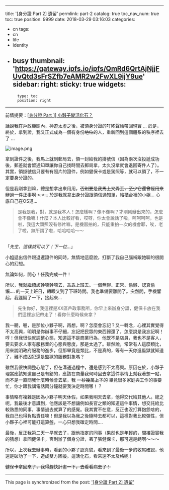 
---
title: '[身分證 Part 2] 遺留'
permlink: part-2
catalog: true
toc_nav_num: true
toc: true
position: 9999
date: 2018-03-29 03:16:03
categories:
- cn
tags:
- cn
- life
- identity
- busy
thumbnail: 'https://gateway.ipfs.io/ipfs/QmRd6QrtAjNjjFUvQtd3sFrSZfb7eAMR2w2FwXL9ijY9ue'
sidebar:
    right:
        sticky: true
widgets:
    -
        type: toc
        position: right
---


前情提要：[[身分證 Part 1] 小夥子變活化石？](https://busy.org/@deanliu/part-1)

話說我在戶政機關內，神遊太虛之後，被領身分證的叮咚聲給帶回現實 ... 於是，終於，拿到證，我又正式成為一個有身份<del>地位</del>的人，重新回到這個體系的秩序裡去了 ... 

![image.png](https://gateway.ipfs.io/ipfs/QmRd6QrtAjNjjFUvQtd3sFrSZfb7eAMR2w2FwXL9ijY9ue)

拿到證件之後，我馬上就到郵局去，領一封給我的掛號信（因為兩次沒投遞成功後，郵差就會留通知單讓你自己找時間去郵局拿，太久沒拿就會退回寄件人了）。其實，領掛號信只要有有照片的證件，例如健保卡或是駕照等，就可以領了，不一定要身分證的。

但是我剛拿到嘛，總是想拿出來用用，<del>否則要是我馬上又弄丟，至少它還曾經用來辦過一件正事啊 >.<...</del> 於是我就拿出身分證跟領信通知單，給櫃台裡的小姐... 心底自己在OS道...

>是我是我，對，就是我本人！怎麼樣啊？像不像啊？才剛剛辦出來的，怎麼會不像嘛！什麼？本人比較好看，哎呀，你太會說話了啦，呵呵呵呵，也是啦，我這大頭照沒有修片嘛，是機器拍的，只能重拍一次的機會耶，唉，老了啦，無所謂了啦，哈哈哈哈～～


<br>「*先生，這樣就可以了！下一位...*」

小姐遞出信件跟退還證件的同時，無情地這麼說，打斷了我自己腦補跟她聊的很開心的幻想。

無論如何，開心！任務完成一件！

所以，我就繼續該幹嘛幹嘛去，乖乖上班去。一個無聊、正常、偷懶、認真偷懶.... 的一天上班日，轉眼又到了下班時間。我也準備要離開了。突然間，手機響起，我遲疑了一下，接起來...

>先生你好，我這裡是XX區戶政事務所，你早上來辦身分證，健保卡放在我們這裡忘記帶走了！看你什麼時候來拿？

我一聽，喔，是那位小夥子啊，再想，啊？怎麼會忘記？又一轉念，心裡其實覺得不太高興，明明是你辦事不仔細，忘記把民眾的東西歸還了，怎麼說是我忘記啊！哼！但我很快就調整心態，知道這不是商業行為，他既不是店員，我也不是客人，要去要求人家有服務業的心態與態度，那是太過了。雖然說，常常有人這麼類比，用來說明政府服務的進步，但那畢竟是類比，不是真的，等有一天你進監獄就知道了，難不成囚犯還是監獄的服務對象嗎？

雖然我很快調整心態了，但在溝通過程中，還是感到不太高興。原因在於，小夥子理當應該知道自己是有錯的，應該在商量我何時回去拿這件事情上幫我著想一點，而不是一直問我什麼時候會去拿，我 <del>一秒幾萬上下的</del> 畢竟很多家庭與工作的事要忙，你才跟我講電話兩分鐘就要我決定時間哪！？

事情略有複雜是因為小夥子明天休假，如果我明天去拿，他得交代給其他人。總之呢，我最後才意識到，他應該是不想讓例如長官之類的知道這件事情，想交託給比較熟悉的同事，事情過去就算了的感覺。我其實不在意，反正也沒打算抱怨啥的，我自己也得負點責任嘛！但是我以為我之後隨時去都可以，這樣對我比較彈性，但小夥子心裡可能打這算盤，一心只想我確定時間....

最後，反正我第二天一早就去了，跟他指定的同事（果然也是年輕的，間接證實我的猜想）拿回健保卡，否則辦了個身分證，丟了張健保卡，那可還是虧啊～～～

所以，上次我去辦事時，看到的小夥子認真貌，看來到了最後一步的收尾確認，他還是破功了一下，造成雙方困擾。這活化石，看來還不太及格呢！

<del>健保卡拿回來了，我得趕快計畫一下，去看看病去了！</del>



- - -

This page is synchronized from the post: ['[身分證 Part 2] 遺留'](https://steemit.com/@deanliu/part-2)
